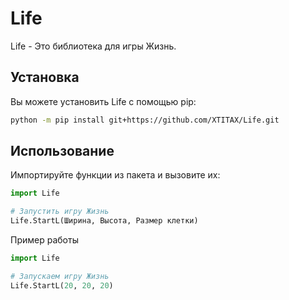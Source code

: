 # Life

Life - Это библиотека для игры Жизнь.

## Установка

Вы можете установить Life с помощью pip:

```bash
python -m pip install git+https://github.com/XTITAX/Life.git
```

## Использование

Импортируйте функции из пакета и вызовите их:

```python
import Life

# Запустить игру Жизнь
Life.StartL(Ширина, Высота, Размер клетки)
```

Пример работы

```python
import Life

# Запускаем игру Жизнь
Life.StartL(20, 20, 20)
```
